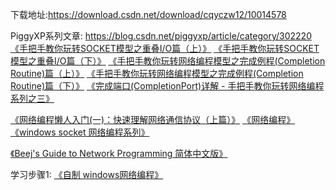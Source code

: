 下载地址:https://download.csdn.net/download/cqyczw12/10014578


PiggyXP系列文章:
https://blog.csdn.net/piggyxp/article/category/302220
[《手把手教你玩转SOCKET模型之重叠I/O篇（上）》](https://blog.csdn.net/PiggyXP/article/details/114883)
[《手把手教你玩转SOCKET模型之重叠I/O篇（下）》](https://blog.csdn.net/PiggyXP/article/details/114908)
[《手把手教你玩转网络编程模型之完成例程(Completion Routine)篇（上）》](https://blog.csdn.net/PiggyXP/article/details/3910726)
[《手把手教你玩转网络编程模型之完成例程(Completion Routine)篇（下）》](https://blog.csdn.net/PiggyXP/article/details/3911121)
[《完成端口(CompletionPort)详解 - 手把手教你玩转网络编程系列之三》](https://blog.csdn.net/PiggyXP/article/details/6922277)


[《网络编程懒人入门(一)：快速理解网络通信协议（上篇）》](http://www.52im.net/thread-1095-1-1.html)
[《网络编程》](https://blog.csdn.net/zt_xcyk/article/category/6779549)
[《windows socket 网络编程系列》](https://blog.csdn.net/ithzhang/column/info/windowssocketbyiter)


[《Beej's Guide to Network Programming 简体中文版》](http://beej-zhcn.netdpi.net/news)


学习步骤1:
[《自制 windows网络编程》](https://www.bilibili.com/video/av3906340/)